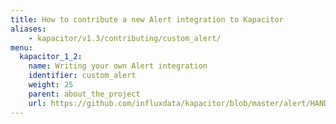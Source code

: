 ```yaml
---
title: How to contribute a new Alert integration to Kapacitor
aliases:
    - kapacitor/v1.3/contributing/custom_alert/
menu:
  kapacitor_1_2:
    name: Writing your own Alert integration
    identifier: custom_alert
    weight: 25
    parent: about_the_project
    url: https://github.com/influxdata/kapacitor/blob/master/alert/HANDLERS.md
---
```

